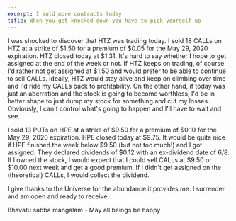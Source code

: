 ```yaml
---
excerpt: I sold more contracts today
title: When you get knocked down you have to pick yourself up
---
```

I was shocked to discover that HTZ was trading today.
I sold 18 CALLs on HTZ at a strike of $1.50 for a premium of $0.05 for the May 29, 2020 expiration.
HTZ closed today at $1.31.
It's hard to say whether I hope to get assigned at the end of the week or not.
If HTZ keeps on trading, of course I'd rather not get assigned at $1.50 and would prefer to be able to continue to sell CALLs.
Ideally, HTZ would stay alive and keep on climbing over time and I'd ride my CALLs back to profitability.
On the other hand, if today was just an aberration and the stock is going to become worthless, I'd be in better shape to just dump my stock for something and cut my losses.
Obviously, I can't control what's going to happen and I'll have to wait and see.

I sold 13 PUTs on HPE at a strike of $9.50 for a premium of $0.10 for the May 29, 2020 expiration.
HPE closed today at $9.75.
It would be quite nice if HPE finished the week below $9.50 (but not too much!) and I got assigned.
They declared dividends of $0.12 with an ex-dividend date of 6/8.
If I owned the stock, I would expect that I could sell CALLs at $9.50 or $10.00 next week and get a good premium.
If I didn't get assigned on the (theoretical) CALLs, I would collect the dividend.

I give thanks to the Universe for the abundance it provides me.
I surrender and am open and ready to receive.

Bhavatu sabba mangalam - May all beings be happy
